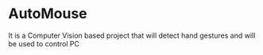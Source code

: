 # AutoMouse
It is a Computer Vision based project that will detect hand gestures and will be used to control PC
